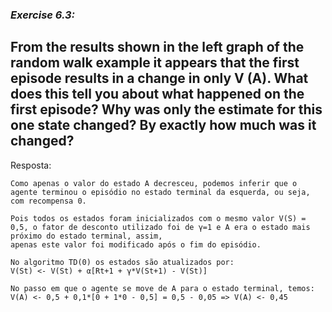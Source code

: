 ### *Exercise 6.3:*

**From the results shown in the left graph of the random walk example it appears that the first episode results in a change in only V (A). What does this tell you
about what happened on the first episode? Why was only the estimate for this one state changed? By exactly how much was it changed?**
---
Resposta:

```
Como apenas o valor do estado A decresceu, podemos inferir que o agente terminou o episódio no estado terminal da esquerda, ou seja, com recompensa 0.

Pois todos os estados foram inicializados com o mesmo valor V(S) = 0,5, o fator de desconto utilizado foi de γ=1 e A era o estado mais próximo do estado terminal, assim,
apenas este valor foi modificado após o fim do episódio.

No algoritmo TD(0) os estados são atualizados por:
V(St) <- V(St) + α[Rt+1 + γ*V(St+1) - V(St)]

No passo em que o agente se move de A para o estado terminal, temos:
V(A) <- 0,5 + 0,1*[0 + 1*0 - 0,5] = 0,5 - 0,05 => V(A) <- 0,45
```
